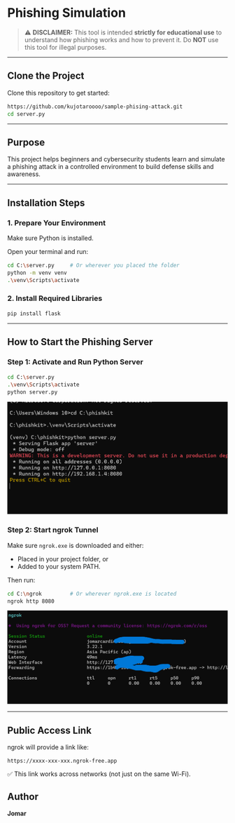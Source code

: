 # Phishing Simulation 



> ⚠ **DISCLAIMER:** This tool is intended **strictly for educational use** to understand how phishing works and how to prevent it. Do **NOT** use this tool for illegal purposes.

---

##  Clone the Project

Clone this repository to get started:

```bash
https://github.com/kujotaroooo/sample-phising-attack.git
cd server.py
```


---

##  Purpose

This project helps beginners and cybersecurity students learn and simulate a phishing attack in a controlled environment to build defense skills and awareness.

---

##  Installation Steps

### 1. Prepare Your Environment

Make sure Python is installed.

Open your terminal and run:

```bash
cd C:\server.py     # Or wherever you placed the folder
python -m venv venv
.\venv\Scripts\activate
```

### 2. Install Required Libraries

```bash
pip install flask
```

---

##  How to Start the Phishing Server

### Step 1: Activate and Run Python Server

```bash
cd C:\server.py
.\venv\Scripts\activate
python server.py
```

![Python Flask Server](screenshots/py.png)

### Step 2: Start ngrok Tunnel

Make sure `ngrok.exe` is downloaded and either:

- Placed in your project folder, or
- Added to your system PATH.

Then run:

```bash
cd C:\ngrok         # Or wherever ngrok.exe is located
ngrok http 8080
```

![NGROK RUNNING](screenshots/ngrok.PNG)

---

##  Public Access Link

ngrok will provide a link like:

```
https://xxxx-xxx-xxx.ngrok-free.app
```

✅ This link works across networks (not just on the same Wi-Fi).



##  Author

**Jomar** 
